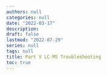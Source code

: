 ```yaml
---
authors: null
categories: null
date: "2022-03-17"
description: 
draft: false
lastmod: "2022-07-29"
series: null
tags: null
title: Part V LC-MS Troubleshooting
toc: true
---
```




<!--more-->

